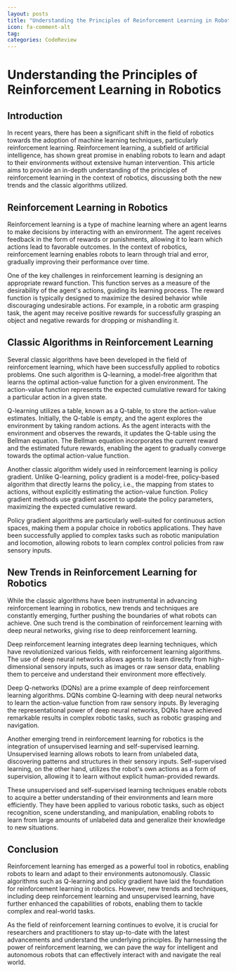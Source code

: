 ```yaml
---
layout: posts
title: "Understanding the Principles of Reinforcement Learning in Robotics"
icon: fa-comment-alt
tag:      
categories: CodeReview
---
```



# Understanding the Principles of Reinforcement Learning in Robotics

## Introduction

In recent years, there has been a significant shift in the field of robotics towards the adoption of machine learning techniques, particularly reinforcement learning. Reinforcement learning, a subfield of artificial intelligence, has shown great promise in enabling robots to learn and adapt to their environments without extensive human intervention. This article aims to provide an in-depth understanding of the principles of reinforcement learning in the context of robotics, discussing both the new trends and the classic algorithms utilized.

## Reinforcement Learning in Robotics

Reinforcement learning is a type of machine learning where an agent learns to make decisions by interacting with an environment. The agent receives feedback in the form of rewards or punishments, allowing it to learn which actions lead to favorable outcomes. In the context of robotics, reinforcement learning enables robots to learn through trial and error, gradually improving their performance over time.

One of the key challenges in reinforcement learning is designing an appropriate reward function. This function serves as a measure of the desirability of the agent's actions, guiding its learning process. The reward function is typically designed to maximize the desired behavior while discouraging undesirable actions. For example, in a robotic arm grasping task, the agent may receive positive rewards for successfully grasping an object and negative rewards for dropping or mishandling it.

## Classic Algorithms in Reinforcement Learning

Several classic algorithms have been developed in the field of reinforcement learning, which have been successfully applied to robotics problems. One such algorithm is Q-learning, a model-free algorithm that learns the optimal action-value function for a given environment. The action-value function represents the expected cumulative reward for taking a particular action in a given state.

Q-learning utilizes a table, known as a Q-table, to store the action-value estimates. Initially, the Q-table is empty, and the agent explores the environment by taking random actions. As the agent interacts with the environment and observes the rewards, it updates the Q-table using the Bellman equation. The Bellman equation incorporates the current reward and the estimated future rewards, enabling the agent to gradually converge towards the optimal action-value function.

Another classic algorithm widely used in reinforcement learning is policy gradient. Unlike Q-learning, policy gradient is a model-free, policy-based algorithm that directly learns the policy, i.e., the mapping from states to actions, without explicitly estimating the action-value function. Policy gradient methods use gradient ascent to update the policy parameters, maximizing the expected cumulative reward.

Policy gradient algorithms are particularly well-suited for continuous action spaces, making them a popular choice in robotics applications. They have been successfully applied to complex tasks such as robotic manipulation and locomotion, allowing robots to learn complex control policies from raw sensory inputs.

## New Trends in Reinforcement Learning for Robotics

While the classic algorithms have been instrumental in advancing reinforcement learning in robotics, new trends and techniques are constantly emerging, further pushing the boundaries of what robots can achieve. One such trend is the combination of reinforcement learning with deep neural networks, giving rise to deep reinforcement learning.

Deep reinforcement learning integrates deep learning techniques, which have revolutionized various fields, with reinforcement learning algorithms. The use of deep neural networks allows agents to learn directly from high-dimensional sensory inputs, such as images or raw sensor data, enabling them to perceive and understand their environment more effectively.

Deep Q-networks (DQNs) are a prime example of deep reinforcement learning algorithms. DQNs combine Q-learning with deep neural networks to learn the action-value function from raw sensory inputs. By leveraging the representational power of deep neural networks, DQNs have achieved remarkable results in complex robotic tasks, such as robotic grasping and navigation.

Another emerging trend in reinforcement learning for robotics is the integration of unsupervised learning and self-supervised learning. Unsupervised learning allows robots to learn from unlabeled data, discovering patterns and structures in their sensory inputs. Self-supervised learning, on the other hand, utilizes the robot's own actions as a form of supervision, allowing it to learn without explicit human-provided rewards.

These unsupervised and self-supervised learning techniques enable robots to acquire a better understanding of their environments and learn more efficiently. They have been applied to various robotic tasks, such as object recognition, scene understanding, and manipulation, enabling robots to learn from large amounts of unlabeled data and generalize their knowledge to new situations.

## Conclusion

Reinforcement learning has emerged as a powerful tool in robotics, enabling robots to learn and adapt to their environments autonomously. Classic algorithms such as Q-learning and policy gradient have laid the foundation for reinforcement learning in robotics. However, new trends and techniques, including deep reinforcement learning and unsupervised learning, have further enhanced the capabilities of robots, enabling them to tackle complex and real-world tasks.

As the field of reinforcement learning continues to evolve, it is crucial for researchers and practitioners to stay up-to-date with the latest advancements and understand the underlying principles. By harnessing the power of reinforcement learning, we can pave the way for intelligent and autonomous robots that can effectively interact with and navigate the real world.